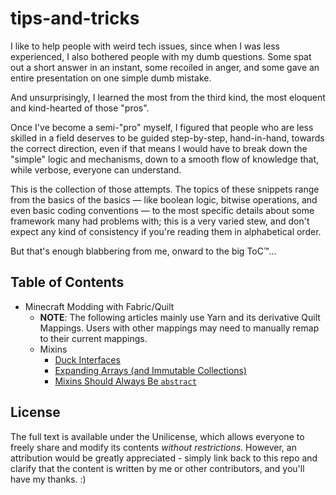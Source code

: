# tips-and-tricks
I like to help people with weird tech issues, since when I was less experienced, I also bothered people with my dumb questions. Some spat out a short answer in an instant, some recoiled in anger, and some gave an entire presentation on one simple dumb mistake.

And unsurprisingly, I learned the most from the third kind, the most eloquent and kind-hearted of those "pros". 

Once I've become a semi-"pro" myself, I figured that people who are less skilled in a field deserves to be guided step-by-step, hand-in-hand, towards the correct direction, even if that means I would have to break down the "simple" logic and mechanisms, down to a smooth flow of knowledge that, while verbose, everyone can understand.

This is the collection of those attempts. The topics of these snippets range from the basics of the basics — like boolean logic, bitwise operations, and even basic coding conventions — to the most specific details about some framework many had problems with; this is a very varied stew, and don't expect any kind of consistency if you're reading them in alphabetical order.

But that's enough blabbering from me, onward to the big ToC™...

## Table of Contents
- Minecraft Modding with Fabric/Quilt
  - **NOTE**: The following articles mainly use Yarn and its derivative Quilt Mappings. Users with other mappings may need to manually remap to their current mappings.
  - Mixins
    - [Duck Interfaces](minecraft-modding/mixins/duck-interfaces.md)
    - [Expanding Arrays (and Immutable Collections)](minecraft-modding/mixins/expanding-arrays.md)
    - [Mixins Should Always Be `abstract`](minecraft-modding/mixins/mixins-should-always-be-abstract.md)


## License
The full text is available under the Unilicense, which allows everyone to freely share and modify its contents *without restrictions*. However, an attribution would be greatly appreciated - simply link back to this repo and clarify that the content is written by me or other contributors, and you'll have my thanks. :)